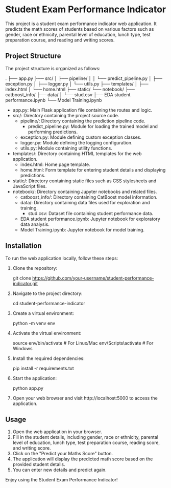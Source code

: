 # Student Exam Performance Indicator

This project is a student exam performance indicator web application. It predicts the math scores of students based on various factors such as gender, race or ethnicity, parental level of education, lunch type, test preparation course, and reading and writing scores.

## Project Structure

The project structure is organized as follows:

.
├── app.py
├── src/
│   ├── pipeline/
│   │   └── predict_pipeline.py
│   ├── exception.py
│   ├── logger.py
│   └── utils.py
├── templates/
│   ├── index.html
│   └── home.html
├── static/
└── notebook/
    ├── catboost_info/
    ├── data/
    │   └── stud.csv
    ├── EDA student performance.ipynb
    └── Model Training.ipynb

- app.py: Main Flask application file containing the routes and logic.
- src/: Directory containing the project source code.
  - pipeline/: Directory containing the prediction pipeline code.
    - predict_pipeline.py: Module for loading the trained model and performing predictions.
  - exception.py: Module defining custom exception classes.
  - logger.py: Module defining the logging configuration.
  - utils.py: Module containing utility functions.
- templates/: Directory containing HTML templates for the web application.
  - index.html: Home page template.
  - home.html: Form template for entering student details and displaying predictions.
- static/: Directory containing static files such as CSS stylesheets and JavaScript files.
- notebook/: Directory containing Jupyter notebooks and related files.
  - catboost_info/: Directory containing CatBoost model information.
  - data/: Directory containing data files used for exploration and training.
    - stud.csv: Dataset file containing student performance data.
  - EDA student performance.ipynb: Jupyter notebook for exploratory data analysis.
  - Model Training.ipynb: Jupyter notebook for model training.

## Installation

To run the web application locally, follow these steps:

1. Clone the repository:

   git clone https://github.com/your-username/student-performance-indicator.git

2. Navigate to the project directory:

   cd student-performance-indicator

3. Create a virtual environment:

   python -m venv env

4. Activate the virtual environment:

   source env/bin/activate  # For Linux/Mac
   env\Scripts\activate  # For Windows

5. Install the required dependencies:

   pip install -r requirements.txt

6. Start the application:

   python app.py

7. Open your web browser and visit http://localhost:5000 to access the application.

## Usage

1. Open the web application in your browser.
2. Fill in the student details, including gender, race or ethnicity, parental level of education, lunch type, test preparation course, reading score, and writing score.
3. Click on the "Predict your Maths Score" button.
4. The application will display the predicted math score based on the provided student details.
5. You can enter new details and predict again.

Enjoy using the Student Exam Performance Indicator!
